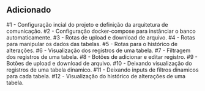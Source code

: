 ## Adicionado

#1 - Configuração incial do projeto e definição da arquitetura de comunicação.
#2 - Configuração docker-compose para instânciar o banco automaticamente. 
#3 - Rotas de upload e download de arquivo.
#4 - Rotas para manipular os dados das tabelas.
#5 - Rotas para o histórico de alterações.
#6 - Visualização dos registros de uma tabela.
#7 - Filtragem dos registros de uma tabela.
#8 - Botões de adicionar e editar registro.
#9 - Botões de upload e download de arquivo.
#10 - Deixando visualização do registros de uma tabela dinamico.
#11 - Deixando inputs de filtros dinamicos para cada tabela.
#12 - Visualização do histórico de alterações de uma tabela.